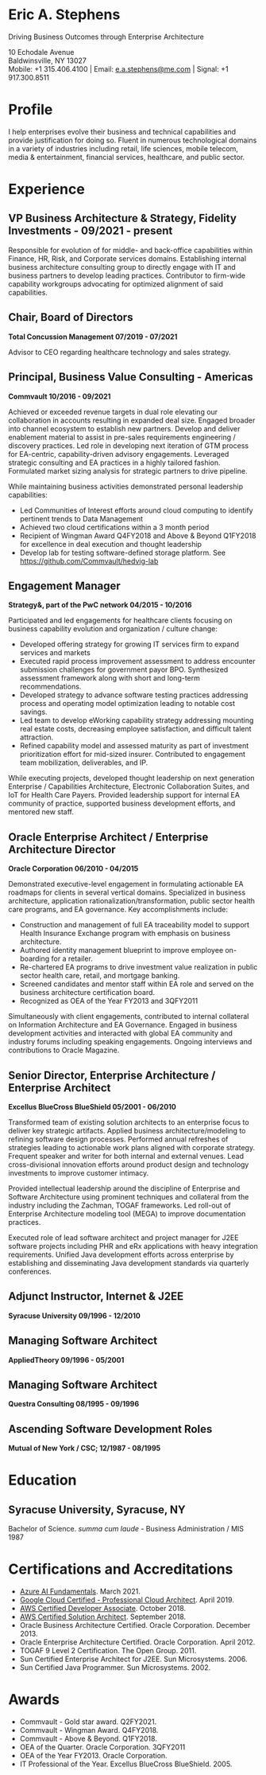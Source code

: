 # Eric A. Stephens
Driving Business Outcomes through Enterprise Architecture

10 Echodale Avenue  
Baldwinsville, NY 13027  
Mobile: +1 315.406.4100 | Email: e.a.stephens@me.com | Signal: +1 917.300.8511  

# Profile
I help enterprises evolve their business and technical capabilities and provide justification for doing so. Fluent in numerous technological domains in a variety of industries including retail, life sciences, mobile telecom, media & entertainment, financial services, healthcare, and public sector.

# Experience

## VP Business Architecture & Strategy, Fidelity Investments - 09/2021 - present
Responsible for evolution of for middle- and back-office capabilities within Finance, HR, Risk, and Corporate services domains. Establishing internal business architecture consulting group to directly engage with IT and business partners to develop leading practices.  Contributor to firm-wide capability workgroups advocating for optimized alignment of said capabilities.

## Chair, Board of Directors
**Total Concussion Management 07/2019 - 07/2021**

Advisor to CEO regarding healthcare technology and sales strategy.

## Principal, Business Value Consulting - Americas
**Commvault 10/2016 - 09/2021**

Achieved or exceeded revenue targets in dual role elevating our collaboration in accounts resulting in expanded deal size.  Engaged broader into channel ecosystem to establish new partners. Develop and deliver enablement material to assist in pre-sales requirements engineering / discovery practices.
Led role in developing next iteration of GTM process for EA-centric, capability-driven advisory engagements. Leveraged strategic consulting and EA practices in a highly tailored fashion. Formulated market sizing analysis for strategic partners to drive pipeline.

While maintaining business activities demonstrated personal leadership capabilities:
- Led Communities of Interest efforts around cloud computing to identify pertinent trends to Data Management
- Achieved two cloud certifications within a 3 month period
- Recipient of Wingman Award Q4FY2018 and Above & Beyond Q1FY2018 for excellence in deal execution and thought leadership
- Develop lab for testing software-defined storage platform. See https://github.com/Commvault/hedvig-lab

## Engagement Manager
**Strategy&, part of the PwC network 04/2015 - 10/2016**

Participated and led engagements for healthcare clients focusing on business capability evolution and organization / culture change:

- Developed offering strategy for growing IT services firm to expand services and markets
- Executed rapid process improvement assessment to address encounter submission challenges for government payor BPO. Synthesized assessment framework along with short and long-term recommendations.
- Developed strategy to advance software testing practices addressing process and operating model optimization leading to notable cost savings.   
- Led team to develop eWorking capability strategy addressing mounting real estate costs, decreasing employee satisfaction, and difficult talent attraction.
- Refined capability model and assessed maturity as part of investment prioritization effort for mid-sized insurer. Contributed to engagement team mobilization, deliverables, and IP.

While executing projects, developed thought leadership on next generation Enterprise / Capabilities Architecture, Electronic Collaboration Suites, and IoT for Health Care Payers. Provided leadership support for internal EA community of practice, supported business development efforts, and mentored new staff.

## Oracle Enterprise Architect / Enterprise Architecture Director
**Oracle Corporation 06/2010 - 04/2015**

Demonstrated executive-level engagement in formulating actionable EA roadmaps for clients in several vertical domains. Specialized in business architecture, application rationalization/transformation, public sector health care programs, and EA governance. Key accomplishments include:

- Construction and management of full EA traceability model to support Health Insurance Exchange program with emphasis on business architecture.
- Authored identity management blueprint to improve employee on-boarding for a retailer.
- Re-chartered EA programs to drive investment value realization in public sector health care, retail, and mortgage banking.
- Screened candidates and mentor staff within EA role and served on the business architecture certification board.
- Recognized as OEA of the Year FY2013 and 3QFY2011

Simultaneously with client engagements, contributed to internal collateral on Information Architecture and EA Governance. Engaged in business development activities and interacted with global EA community and industry forums including speaking engagements. Ongoing interviews and contributions to Oracle Magazine.

## Senior Director, Enterprise Architecture / Enterprise Architect
**Excellus BlueCross BlueShield 05/2001 - 06/2010**

Transformed team of existing solution architects to an enterprise focus to deliver key strategic artifacts. Applied business architecture/modeling to refining software design processes. Performed annual refreshes of strategies leading to actionable work plans aligned with corporate strategy. Frequent speaker and writer for both internal and external venues. Lead cross-divisional innovation efforts around product design and technology investments to improve customer intimacy.

Provided intellectual leadership around the discipline of Enterprise and Software Architecture using prominent techniques and collateral from the industry including the Zachman, TOGAF frameworks. Led roll-out of Enterprise Architecture modeling tool (MEGA) to improve documentation practices.  

Executed role of lead software architect and project manager for J2EE software projects including PHR and eRx applications with heavy integration requirements. Unified Java development efforts across enterprise by establishing and disseminating Java development standards via quarterly conferences.

## Adjunct Instructor, Internet & J2EE
**Syracuse University 09/1996 - 12/2010**

## Managing Software Architect
**AppliedTheory 09/1996 - 05/2001**

## Managing Software Architect
**Questra Consulting 08/1995 - 09/1996**

## Ascending Software Development Roles
**Mutual of New York / CSC; 12/1987 - 08/1995**

# Education

## Syracuse University, Syracuse, NY
Bachelor of Science. _summa cum laude_ - Business Administration / MIS 1987

# Certifications and Accreditations

- [Azure AI Fundamentals](https://www.youracclaim.com/badges/7bf14745-aedf-43ee-9586-134c96a70148?source=linked_in_profile). March 2021.
- [Google Cloud Certified - Professional Cloud Architect](https://www.credential.net/5wkbz8wh?key=a60fe89b8dbab5c1ae14c7b98df5dc8a5d32f18521582f92ea8d13700d95de93). April 2019.
- [AWS Certified Developer Associate](https://www.certmetrics.com/amazon/public/badge.aspx?i=2&t=c&d=2018-10-03&ci=AWS00381188). October 2018.
- [AWS Certified Solution Architect](https://www.certmetrics.com/amazon/public/badge.aspx?i=2&t=c&d=2018-10-03&ci=AWS00381188). September 2018.
- Oracle Business Architecture Certified. Oracle Corporation. December 2013.
- Oracle Enterprise Architecture Certified. Oracle Corporation. April 2012.
- TOGAF 9 Level 2 Certification. The Open Group. 2011.
- Sun Certified Enterprise Architect for J2EE. Sun Microsystems. 2006.
- Sun Certified Java Programmer. Sun Microsystems. 2002.

# Awards

- Commvault - Gold star award. Q2FY2021.
- Commvault - Wingman Award. Q4FY2018.
- Commvault - Above & Beyond. Q1FY2018.
- OEA of the Quarter. Oracle Corporation. 3QFY2011
- OEA of the Year FY2013. Oracle Corporation.
- IT Professional of the Year. Excellus BlueCross BlueShield. 2005.